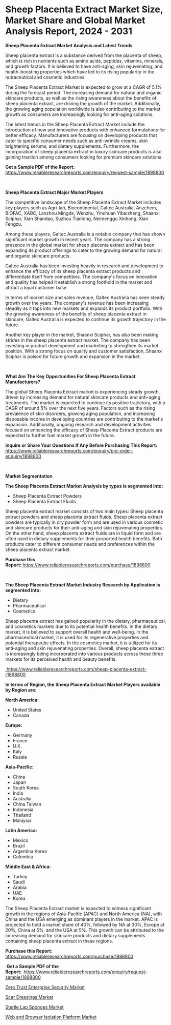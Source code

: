 <p><h1>Sheep Placenta Extract Market Size, Market Share and Global Market Analysis Report, 2024 - 2031</h1></p><p><strong>Sheep Placenta Extract Market Analysis and Latest Trends</strong></p>
<p><p>Sheep placenta extract is a substance derived from the placenta of sheep, which is rich in nutrients such as amino acids, peptides, vitamins, minerals, and growth factors. It is believed to have anti-aging, skin rejuvenating, and health-boosting properties which have led to its rising popularity in the nutraceutical and cosmetic industries.</p><p>The Sheep Placenta Extract Market is expected to grow at a CAGR of 5.1% during the forecast period. The increasing demand for natural and organic skincare products, as well as the rising awareness about the benefits of sheep placenta extract, are driving the growth of the market. Additionally, the growing aging population worldwide is also contributing to the market growth as consumers are increasingly looking for anti-aging solutions.</p><p>The latest trends in the Sheep Placenta Extract Market include the introduction of new and innovative products with enhanced formulations for better efficacy. Manufacturers are focusing on developing products that cater to specific consumer needs such as anti-wrinkle creams, skin brightening serums, and dietary supplements. Furthermore, the incorporation of sheep placenta extract in luxury skincare products is also gaining traction among consumers looking for premium skincare solutions.</p></p>
<p><strong>Get a Sample PDF of the Report:&nbsp;</strong> <a href="https://www.reliableresearchreports.com/enquiry/request-sample/1898800">https://www.reliableresearchreports.com/enquiry/request-sample/1898800</a></p>
<p>&nbsp;</p>
<p><strong>Sheep Placenta Extract Major Market Players</strong></p>
<p><p>The competitive landscape of the Sheep Placenta Extract Market includes key players such as Agri-lab, Biocontinental, Galtec Australia, Anzchem, BIOFAC, XABC, Lanzhou Mingde, Wenzhu, Yinchuan Yibaisheng, Shaanxi Sciphar, Xian Shandao, Suzhou Tianlong, Neimenggu Xinhong, Xian Fengzu.</p><p>Among these players, Galtec Australia is a notable company that has shown significant market growth in recent years. The company has a strong presence in the global market for sheep placenta extract and has been expanding its product offerings to cater to the growing demand for natural and organic skincare products.</p><p>Galtec Australia has been investing heavily in research and development to enhance the efficacy of its sheep placenta extract products and differentiate itself from competitors. The company's focus on innovation and quality has helped it establish a strong foothold in the market and attract a loyal customer base.</p><p>In terms of market size and sales revenue, Galtec Australia has seen steady growth over the years. The company's revenue has been increasing steadily as it taps into new markets and expands its product portfolio. With the growing awareness of the benefits of sheep placenta extract in skincare, Galtec Australia is expected to continue its growth trajectory in the future.</p><p>Another key player in the market, Shaanxi Sciphar, has also been making strides in the sheep placenta extract market. The company has been investing in product development and marketing to strengthen its market position. With a strong focus on quality and customer satisfaction, Shaanxi Sciphar is poised for future growth and expansion in the market.</p></p>
<p>&nbsp;</p>
<p><strong>What Are The Key Opportunities For Sheep Placenta Extract Manufacturers?</strong></p>
<p><p>The global Sheep Placenta Extract market is experiencing steady growth, driven by increasing demand for natural skincare products and anti-aging treatments. The market is expected to continue its positive trajectory, with a CAGR of around 5% over the next five years. Factors such as the rising prevalence of skin disorders, growing aging population, and increasing disposable income in developing countries are contributing to the market's expansion. Additionally, ongoing research and development activities focused on enhancing the efficacy of Sheep Placenta Extract products are expected to further fuel market growth in the future.</p></p>
<p><strong>Inquire or Share Your Questions If Any Before Purchasing This Report:</strong> <a href="https://www.reliableresearchreports.com/enquiry/pre-order-enquiry/1898800">https://www.reliableresearchreports.com/enquiry/pre-order-enquiry/1898800</a></p>
<p>&nbsp;</p>
<p><strong>Market Segmentation</strong></p>
<p><strong>The Sheep Placenta Extract Market Analysis by types is segmented into:</strong></p>
<p><ul><li>Sheep Placenta Extract Powders</li><li>Sheep Placenta Extract Fluids</li></ul></p>
<p><p>Sheep placenta extract market consists of two main types: Sheep placenta extract powders and sheep placenta extract fluids. Sheep placenta extract powders are typically in dry powder form and are used in various cosmetic and skincare products for their anti-aging and skin rejuvenating properties. On the other hand, sheep placenta extract fluids are in liquid form and are often used in dietary supplements for their purported health benefits. Both products cater to different consumer needs and preferences within the sheep placenta extract market.</p></p>
<p><strong>Purchase this Report:&nbsp;</strong><a href="https://www.reliableresearchreports.com/purchase/1898800">https://www.reliableresearchreports.com/purchase/1898800</a></p>
<p>&nbsp;</p>
<p><strong>The Sheep Placenta Extract Market Industry Research by Application is segmented into:</strong></p>
<p><ul><li>Dietary</li><li>Pharmaceutical</li><li>Cosmetics</li></ul></p>
<p><p>Sheep placenta extract has gained popularity in the dietary, pharmaceutical, and cosmetics markets due to its potential health benefits. In the dietary market, it is believed to support overall health and well-being. In the pharmaceutical market, it is used for its regenerative properties and potential therapeutic effects. In the cosmetics market, it is utilized for its anti-aging and skin rejuvenating properties. Overall, sheep placenta extract is increasingly being incorporated into various products across these three markets for its perceived health and beauty benefits.</p></p>
<p><a href="https://www.reliableresearchreports.com/sheep-placenta-extract-r1898800">&nbsp;https://www.reliableresearchreports.com/sheep-placenta-extract-r1898800</a></p>
<p><strong>In terms of Region, the Sheep Placenta Extract Market Players available by Region are:</strong></p>
<p>
    <p> <strong> North America: </strong>
        <ul>
            <li>United States</li>
            <li>Canada</li>
        </ul>
        </p> 
    <p> <strong> Europe: </strong>
        <ul>
            <li>Germany</li>
            <li>France</li>
            <li>U.K.</li>
            <li>Italy</li>
            <li>Russia</li>
        </ul>
        </p> 
    <p> <strong> Asia-Pacific: </strong>
        <ul>
            <li>China</li>
            <li>Japan</li>
            <li>South Korea</li>
            <li>India</li>
            <li>Australia</li>
            <li>China Taiwan</li>
            <li>Indonesia</li>
            <li>Thailand</li>
            <li>Malaysia</li>
        </ul>
        </p> 
    <p> <strong> Latin America: </strong>
        <ul>
            <li>Mexico</li>
            <li>Brazil</li>
            <li>Argentina Korea</li>
            <li>Colombia</li>
        </ul>
        </p> 
    <p> <strong> Middle East & Africa: </strong>
        <ul>
            <li>Turkey</li>
            <li>Saudi</li>
            <li>Arabia</li>
            <li>UAE</li>
            <li>Korea</li>
        </ul>
    </p>
    </p>
<p><p>The Sheep Placenta Extract market is expected to witness significant growth in the regions of Asia-Pacific (APAC) and North America (NA), with China and the USA emerging as dominant players in the market. APAC is projected to hold a market share of 40%, followed by NA at 30%, Europe at 20%, China at 5%, and the USA at 5%. This growth can be attributed to the increasing demand for skincare products and dietary supplements containing sheep placenta extract in these regions.</p></p>
<p><strong>Purchase this Report: </strong><a href="https://www.reliableresearchreports.com/purchase/1898800">https://www.reliableresearchreports.com/purchase/1898800</a></p>
<p>&nbsp;<strong>Get a Sample PDF of the Report:&nbsp;&nbsp;</strong><a href="https://www.reliableresearchreports.com/enquiry/request-sample/1898800">https://www.reliableresearchreports.com/enquiry/request-sample/1898800</a></p>
<p><strong></strong></p>
<p><p><a href="https://www.linkedin.com/pulse/zero-trust-enterprise-security-market-analysis-its-cagr-segmentation-en9ve">Zero Trust Enterprise Security Market</a></p><p><a href="https://github.com/ruddyyedelwadw/Market-Research-Report-List-2/blob/main/scar-dressings-market.md">Scar Dressings Market</a></p><p><a href="https://github.com/jaidynmorantestelletmjzya/Market-Research-Report-List-2/blob/main/sterile-lap-sponges-market.md">Sterile Lap Sponges Market</a></p><p><a href="https://www.linkedin.com/pulse/decoding-web-browser-isolation-platform-market-metrics-share-trends-cjyse">Web and Browser Isolation Platform Market</a></p></p>